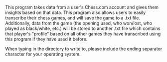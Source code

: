 This program takes data from a user's Chess.com account and gives them insights based on that data. 
This program also allows users to easily transcribe their chess games, and will save the game to a .txt file. 
Additionally, data from the game (the opening used, who won/lost, who played as black/white, etc.) 
will be stored to another .txt file which contains that player's "profile" 
based on all other games they have transcribed using this program if they have used it before.

When typing in the directory to write to, please include the ending separator character for your operating system.